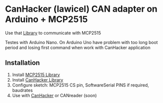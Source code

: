 # CanHacker (lawicel) CAN adapter on Arduino + MCP2515

Use that [Library](https://github.com/autowp/arduino-canhacker) to communicate with MCP2515

Testes with Arduino Nano.
On Arduino Uno have problem with too long boot period and losing first command when work with CanHacker application

## Installation

1. Install [MCP2515 Library](https://github.com/autowp/arduino-mcp2515)
2. Install [CanHacker Library](https://github.com/autowp/arduino-canhacker)
3. Configure sketch: MCP2515 CS pin, SoftwareSerial PINS if required, baudrates
4. Use with [CanHacker](http://www.mictronics.de/projects/usb-can-bus/) or CANreader (soon)
